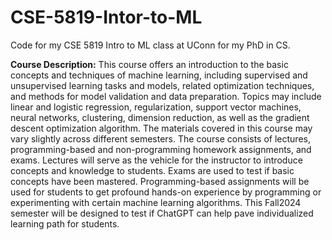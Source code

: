 # CSE-5819-Intor-to-ML
Code for my CSE 5819 Intro to ML class at UConn for my PhD in CS.

**Course Description:** This course offers an introduction to the basic concepts and techniques of machine learning, including supervised and unsupervised learning tasks and models, related optimization techniques, and methods for model validation and data preparation. Topics may include linear and logistic regression, regularization, support vector machines, neural networks, clustering, dimension reduction, as well as the gradient descent optimization algorithm. The materials covered in this course may vary slightly across different semesters. The course consists of lectures, programming-based and non-programming homework assignments, and exams. Lectures will serve as the vehicle for the instructor to introduce concepts and knowledge to students. Exams are used to test if basic concepts have been mastered. Programming-based assignments will be used for students to get profound hands-on experience by programming or experimenting with certain machine learning algorithms. This Fall2024 semester will be designed to test if ChatGPT can help pave individualized learning path for students.
